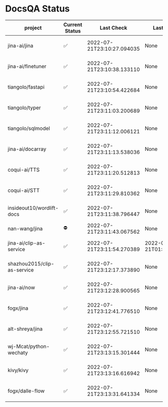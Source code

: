# DocsQA Status

|          project          |Current Status|        Last Check        |      Last Downtime       |                      % Uptime                      |
|---------------------------|--------------|--------------------------|--------------------------|----------------------------------------------------|
|jina-ai/jina               |✅            |2022-07-21T23:10:27.094035|None                      |100.0 (since 2022-07-20 17:11:38.421227)            |
|jina-ai/finetuner          |✅            |2022-07-21T23:10:38.133110|None                      |100.0 (since 2022-07-20 17:11:38.421227)            |
|tiangolo/fastapi           |✅            |2022-07-21T23:10:54.422684|None                      |100.0 (since 2022-07-20 17:11:38.421227)            |
|tiangolo/typer             |✅            |2022-07-21T23:11:03.200689|None                      |100.0 (since 2022-07-20 17:11:38.421227)            |
|tiangolo/sqlmodel          |✅            |2022-07-21T23:11:12.006121|None                      |100.0 (since 2022-07-20 17:11:38.421227)            |
|jina-ai/docarray           |✅            |2022-07-21T23:11:13.538036|None                      |100.0 (since 2022-07-20 17:11:38.421227)            |
|coqui-ai/TTS               |✅            |2022-07-21T23:11:20.512813|None                      |100.0 (since 2022-07-20 17:11:38.421227)            |
|coqui-ai/STT               |✅            |2022-07-21T23:11:29.810362|None                      |100.0 (since 2022-07-20 17:11:38.421227)            |
|insideout10/wordlift-docs  |✅            |2022-07-21T23:11:38.796447|None                      |100.0 (since 2022-07-20 17:11:38.421227)            |
|nan-wang/jina              |⛔️           |2022-07-21T23:11:43.067562|None                      |0.0 (since 2022-07-21 23:10:07.827897)              |
|jina-ai/clip-as-service    |✅            |2022-07-21T23:11:54.270389|2022-07-21T01:43:26.228623|357.6590330788804 (since 2022-07-20 17:11:38.421227)|
|shazhou2015/clip-as-service|✅            |2022-07-21T23:12:17.373890|None                      |100.0 (since 2022-07-20 17:11:38.421227)            |
|jina-ai/now                |✅            |2022-07-21T23:12:28.900565|None                      |100.0 (since 2022-07-20 17:11:38.421227)            |
|fogx/jina                  |✅            |2022-07-21T23:12:41.776510|None                      |100.0 (since 2022-07-20 17:11:38.421227)            |
|alt-shreya/jina            |✅            |2022-07-21T23:12:55.721510|None                      |100.0 (since 2022-07-20 17:11:38.421227)            |
|wj-Mcat/python-wechaty     |✅            |2022-07-21T23:13:15.301444|None                      |100.0 (since 2022-07-20 17:11:38.421227)            |
|kivy/kivy                  |✅            |2022-07-21T23:13:16.616942|None                      |100.0 (since 2022-07-20 17:11:38.421227)            |
|fogx/dalle-flow            |✅            |2022-07-21T23:13:31.641334|None                      |100.0 (since 2022-07-20 17:11:38.421227)            |
